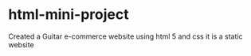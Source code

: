 # html-mini-project
Created a Guitar e-commerce website using html 5 and css it is a static website
